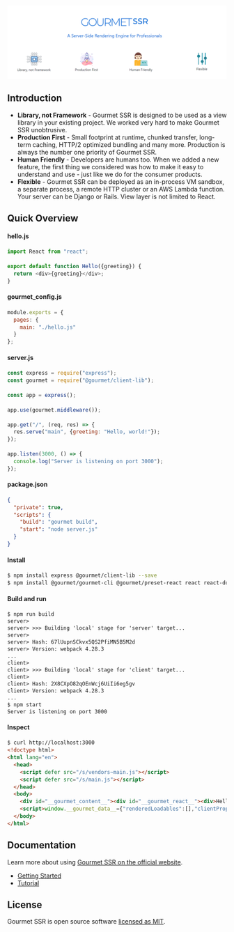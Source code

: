 [![Gourmet SSR](/docs/assets/big-banner.png)](https://ssr.gourmetjs.org)

## Introduction

- **Library, not Framework** - Gourmet SSR is designed to be used as a view library in your existing project. We worked very hard to make Gourmet SSR unobtrusive.
- **Production First** - Small footprint at runtime, chunked transfer, long-term caching, HTTP/2 optimized bundling and many more. Production is always the number one priority of Gourmet SSR.
- **Human Friendly** - Developers are humans too. When we added a new feature, the first thing we considered was how to make it easy to understand and use - just like we do for the consumer products.
- **Flexible** - Gourmet SSR can be deployed as an in-process VM sandbox, a separate process, a remote HTTP cluster or an AWS Lambda function. Your server can be Django or Rails. View layer is not limited to React.

## Quick Overview

#### hello.js

```js
import React from "react";

export default function Hello({greeting}) {
  return <div>{greeting}</div>;
}
```

#### gourmet_config.js

```js
module.exports = {
  pages: {
    main: "./hello.js"
  }
};
```

#### server.js

```js
const express = require("express");
const gourmet = require("@gourmet/client-lib");

const app = express();

app.use(gourmet.middleware());

app.get("/", (req, res) => {
  res.serve("main", {greeting: "Hello, world!"});
});

app.listen(3000, () => {
  console.log("Server is listening on port 3000");
});
```

#### package.json

```json
{
  "private": true,
  "scripts": {
    "build": "gourmet build",
    "start": "node server.js"
  }
}
```

#### Install

```sh
$ npm install express @gourmet/client-lib --save
$ npm install @gourmet/gourmet-cli @gourmet/preset-react react react-dom --save-dev
```

#### Build and run

```text
$ npm run build
server>
server> >>> Building 'local' stage for 'server' target...
server>
server> Hash: 67lUupnSCkvx5QS2PfiMN5B5M2d
server> Version: webpack 4.28.3
...
client>
client> >>> Building 'local' stage for 'client' target...
client>
client> Hash: 2X8CXpO82qOEnWcj6UiIi6eg5gv
client> Version: webpack 4.28.3
...
$ npm start
Server is listening on port 3000
```

#### Inspect

```html
$ curl http://localhost:3000
<!doctype html>
<html lang="en">
  <head>
    <script defer src="/s/vendors~main.js"></script>
    <script defer src="/s/main.js"></script>
  </head>
  <body>
    <div id="__gourmet_content__"><div id="__gourmet_react__"><div>Hello, world!</div></div></div>
    <script>window.__gourmet_data__={"renderedLoadables":[],"clientProps":{"greeting":"Hello, world!"},"reactClientRender":"hydrate"};</script>
  </body>
</html>
```

## Documentation

Learn more about using [Gourmet SSR on the official website](https://ssr.gourmetjs.org).

- [Getting Started](https://ssr.gourmetjs.org/docs/getting-started)
- [Tutorial](https://ssr.gourmetjs.org/docs/tutorial-1)

## License

Gourmet SSR is open source software [licensed as MIT](https://github.com/gourmetjs/gourmet-ssr/blob/master/LICENSE).

